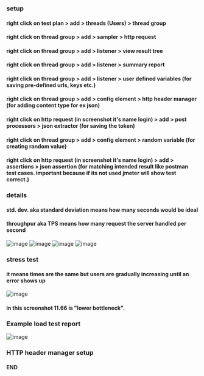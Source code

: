 <h3>setup</h3>

<h4>right click on test plan > add > threads (Users) > thread group</h4>
<h4>right click on thread group > add > sampler > http request</h4>
<h4>right click on thread group > add > listener > view result tree</h4>
<h4>right click on thread group > add > listener > summary report</h4>
<h4>right click on thread group > add > listener > user defined variables (for saving pre-defined urls, keys etc.)</h4>
<h4>right click on thread group > add > config element > http header manager (for adding content type for ex json)</h4>
<h4>right click on http request (in screenshot it's name login) > add > post processors > json extractor (for saving the token)</h4>
<h4>right click on thread group > add > config element > random variable (for creating random value)</h4>
<h4>right click on http request (in screenshot it's name login) > add > assertions > json assertion (for matching intended result like postman test cases. important because if its not used jmeter will show test correct.)</h4>

<h3>details</h3>
<h4>std. dev. aka standard deviation means how many seconds would be ideal</h4>
<h4>throughpur aka TPS means how many request the server handled per second</h4>

![image](https://github.com/ReNayeem/JMeter/assets/96969117/a4375fd2-5dda-4030-ae65-12f35fed2e77)
![image](https://github.com/ReNayeem/JMeter/assets/96969117/f712947b-b2d0-4f97-bdc9-66960855fe3a)
![image](https://github.com/ReNayeem/JMeter/assets/96969117/3fb6687f-aeca-45cb-a40d-ab3114bfb9c6)
![image](https://github.com/ReNayeem/JMeter/assets/96969117/278ba1f7-179c-44e3-b943-01d507dec09c)


<h3>stress test</h3>
<h4>it means times are the same but users are gradually increasing until an error shows up</h4>

![image](https://github.com/ReNayeem/JMeter/assets/96969117/994a456a-29e9-4bf5-8f42-66f93b3503aa)

<h4>in this screenshot 11.66 is "lower bottleneck".</h4>


<h3>Example load test report</h3>

![image](https://github.com/ReNayeem/JMeter/assets/96969117/8bc856e7-e920-484f-95fa-71585e1f1c89)


<h3>HTTP header manager setup</h3>


<h4>END</h4>
